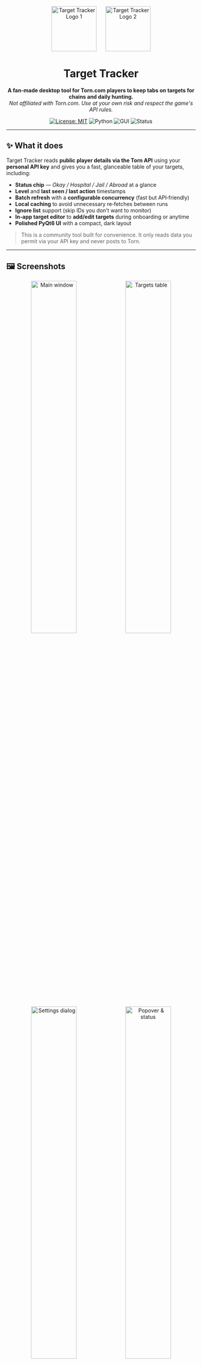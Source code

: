 <div align="center">

<img src="https://raw.githubusercontent.com/Skillerious87/SwiftImageHost/main/images/ChatGPT-Image-Oct-11-2025-01_58_44-PM.png" alt="Target Tracker Logo 1" height="120">
&nbsp;&nbsp;&nbsp;&nbsp;
<img src="https://raw.githubusercontent.com/Skillerious87/SwiftImageHost/main/images/ChatGPT-Image-Oct-11-2025-02_08_00-PM.png" alt="Target Tracker Logo 2" height="120">

# Target Tracker
**A fan‑made desktop tool for Torn.com players to keep tabs on targets for chains and daily hunting.**  
_Not affiliated with Torn.com. Use at your own risk and respect the game's API rules._

[![License: MIT](https://img.shields.io/badge/License-MIT-blue.svg)](LICENSE)
![Python](https://img.shields.io/badge/Python-3.10%2B-blue)
![GUI](https://img.shields.io/badge/GUI-PyQt6-41b883)
![Status](https://img.shields.io/badge/Platform-Windows%2011%20%7C%20Linux%20%7C%20macOS-555)

</div>

---

## ✨ What it does

Target Tracker reads **public player details via the Torn API** using your **personal API key** and gives you a fast, glanceable table of your targets, including:

- **Status chip** — _Okay / Hospital / Jail / Abroad_ at a glance  
- **Level** and **last seen / last action** timestamps  
- **Batch refresh** with a **configurable concurrency** (fast but API‑friendly)  
- **Local caching** to avoid unnecessary re‑fetches between runs  
- **Ignore list** support (skip IDs you don’t want to monitor)  
- **In‑app target editor** to **add/edit targets** during onboarding or anytime
- **Polished PyQt6 UI** with a compact, dark layout  

> This is a community tool built for convenience. It only reads data you permit via your API key and never posts to Torn.

---

## 🖼️ Screenshots
<div align="center">
  <img src="https://raw.githubusercontent.com/Skillerious87/SwiftImageHost/main/images/Screenshot-2025-10-11-132910.png" alt="Main window" width="49%">
  <img src="https://raw.githubusercontent.com/Skillerious87/SwiftImageHost/main/images/Screenshot-2025-10-11-132930.png" alt="Targets table" width="49%"><br><br>
  <img src="https://raw.githubusercontent.com/Skillerious87/SwiftImageHost/main/images/Screenshot-2025-10-11-133232.png" alt="Settings dialog" width="49%">
  <img src="https://raw.githubusercontent.com/Skillerious87/SwiftImageHost/main/images/Screenshot-2025-10-11-193911.png" alt="Popover & status" width="49%">
</div>

---

## 🧩 Features in detail
- **In‑app onboarding** — paste your API key, choose/create your targets file, and **add targets immediately** (paste or import).
- **Targets from file** — point the app at your `target.json` file (a list of Torn user IDs) and it’ll track them automatically.
- **Configurable concurrency** — choose how many parallel requests you want to run (default is safe and conservative).
- **Auto‑refresh** — optional; refresh on a timer or run manual refreshes as needed.
- **Local cache** — keeps recent results on disk so restarts are instant and API‑friendly.
- **Ignore list** — place player IDs in `ignore.json` to exclude them from checks.
- **Safe by design** — built‑in rate‑limiter to play nicely with Torn API limits.

---

## 🚀 Getting started

### 1) Requirements
- **Python 3.10+** (3.11 recommended)
- A Torn.com **API key** with sufficient read access (see below)
- Windows, macOS or Linux

### 2) Clone and install
```bash
git clone https://github.com/skillerious/TornTargetTracker.git
cd TornTargetTracker
python -m venv venv
# Windows
venv\Scripts\activate
# macOS / Linux
# source venv/bin/activate

pip install --upgrade pip
pip install -r requirements.txt
```

### 3) First run
```bash
python main.py
```
On first launch, the onboarding will guide you to:
1. **Paste your Torn API key**  
2. **Choose or create** your targets file (e.g. `%APPDATA%\TargetTracker\target.json` on Windows)  
3. **Add targets now** — paste one **Torn user ID per line**, or paste **profile URLs / comma‑separated IDs** (the app extracts IDs for you).  
4. Optionally tweak **concurrency**, **auto‑refresh**, and **cache** preferences.

You can revisit all of this later via **Settings** and the **Add Targets** dialog.

---

## ➕ Adding targets
You can add targets during onboarding or anytime from the toolbar/menu.

**Input formats supported:**
- Plain numeric IDs, **one per line**:  
  ```
  3212954
  1234567
  7654321
  ```
- Comma/space‑separated lists: `3212954, 1234567 7654321`
- Torn profile URLs: the app automatically extracts the `XID`.

**Where they’re stored:** your user config directory as `target.json`. The app will create/update this file for you.

**Ignoring players:** add numeric IDs to an `ignore.json` file in the same directory; those will be skipped during refreshes.

---

## 🔑 About the Torn API key
Target Tracker uses **your personal API key** to read player data you are allowed to access.  
- You can generate/manage keys from your **Torn account settings → API Keys**.  
- Choose an access level that covers the data you want to see (public info is sufficient for level/status/last action).  
- You can revoke the key at any time from Torn.

> **Security note:** Your key is stored **locally on your machine** inside your user configuration folder. Do not share the file or commit it to Git.

---

## 🗂️ Managing your targets (file view)

Target file format (JSON array of Torn user IDs):
```json
[3212954, 1234567, 7654321]
```

- Default file name: `target.json`  
- Optional ignore file: `ignore.json` (same directory), example:
  ```json
  [1111111, 2222222]
  ```

> Tip: Keep your target list in a repo or cloud drive if you share it across devices, but **never** share your API key.

---

## ⚙️ Settings overview

| Setting | Description |
| --- | --- |
| **API key** | Personal Torn API key used for lookups. |
| **Targets file** | Path to `target.json` with the IDs you want to monitor. |
| **Add Targets** | Opens the in‑app editor to paste/import IDs (creates or updates `target.json`). |
| **Concurrency** | How many parallel lookups to run (keep modest to respect rate limits). |
| **Auto‑refresh** | Optional timer (seconds) to refresh in the background. |
| **Load cache at start** | Re‑use cached results on launch for instant UI. |

All settings are stored in your user config directory (e.g., `%APPDATA%\TargetTracker\`). You can re‑open the **Settings** dialog anytime from the toolbar.

---

## 🧱 Tech stack
- **Python + PyQt6** desktop app
- **Requests + workers** with a **rate‑limiter**
- Modular code: `api.py`, `controllers.py`, `models.py`, `views.py`, `workers.py`, `storage.py`, `settings_dialog.py`

---

## 🐞 Troubleshooting
- `ModuleNotFoundError: No module named 'PyQt6'` → run `pip install -r requirements.txt` (or `pip install PyQt6`).
- API calls failing or slow → lower **Concurrency** and/or disable **Auto‑refresh** to stay within limits.
- Empty table → add targets via onboarding or **Add Targets** dialog; ensure the IDs are numeric.
- Wrong or expired key → open **Settings**, paste a fresh API key, and save.

---

## 🧭 Project layout
A quick map of key files you’ll touch:
- `main.py` – app entry point
- `controllers.py` – UI controller & app logic
- `views.py` – widgets / view components
- `api.py` – Torn API helpers
- `workers.py` – background fetch tasks
- `rate_limiter.py` – polite API throttling
- `storage.py` – settings, cache & file paths
- `settings_dialog.py` – preferences UI
- `target.json` / `ignore.json` – your data files (in your user config directory)

---

## 🤝 Contributing
PRs and ideas are welcome! Please keep PRs focused and include screenshots for UI changes.

---

## ⚖️ License
MIT — see [LICENSE](LICENSE).

---

## 🙏 Acknowledgements & Disclaimer
- Built by the community for the community — thanks to everyone who contributes ideas and fixes.
- **Not affiliated with Torn.com**. Be mindful of their API terms and rate limits.
- All in‑game names and assets belong to their respective owners.